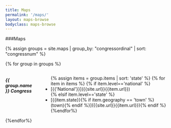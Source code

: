 ```yaml
---
title: Maps
permalink: '/maps/'
layout: maps-browse
bodyclass: maps-browse
---
```


###Maps

<div data-equalizer data-equalize-on="medium" class="large-up-4">

{% assign groups = site.maps | group_by: "congressordinal" | sort: "congressnum" %}

{% for group in groups %}
<div class="medium-3 columns">
<h5>{{ group.name }} Congress</h5>
<ul>
{% assign items = group.items | sort: 'state' %}
{% for item in items %}
{% if item.level=='national' %}
<li>[{{'National'}}]({{site.url}}{{item.url}})</li>
{% elsif item.level=='state' %}
<li>[{{item.state}}{% if item.geography == 'town' %} (town){% endif %}]({{site.url}}{{item.url}}){% endif %}</li>
{%endfor%}
</ul>
</div>
{%endfor%}

</div>


